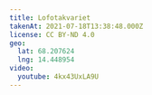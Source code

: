 ```yaml
---
title: Lofotakvariet
takenAt: 2021-07-18T13:38:48.000Z
license: CC BY-ND 4.0
geo:
  lat: 68.207624
  lng: 14.448954
video:
  youtube: 4kx43UxLA9U
---
```

